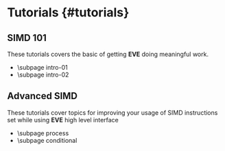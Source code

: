 Tutorials {#tutorials}
=========

SIMD 101
--------
These tutorials covers the basic of getting **EVE** doing meaningful work.

- \subpage intro-01
- \subpage intro-02

Advanced SIMD
-------------
These tutorials cover topics for improving your usage of SIMD instructions set while using **EVE**
high level interface

- \subpage process
- \subpage conditional